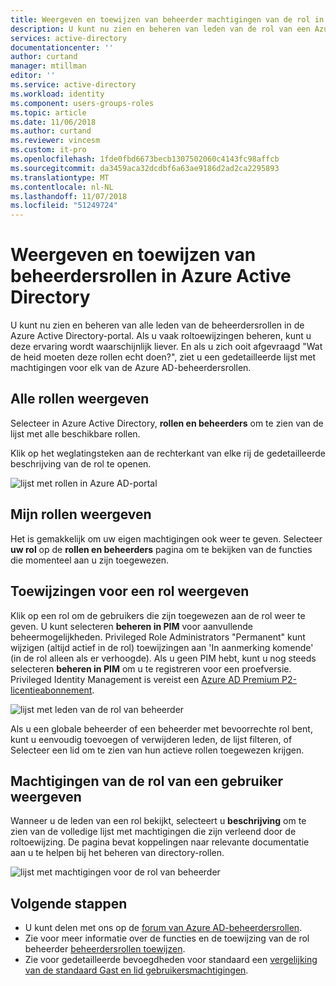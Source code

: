 ```yaml
---
title: Weergeven en toewijzen van beheerder machtigingen van de rol in Azure Active Directory | Microsoft Docs
description: U kunt nu zien en beheren van leden van de rol van een Azure AD-beheerder in de portal. Voor diegenen die vaak roltoewijzingen beheren.
services: active-directory
documentationcenter: ''
author: curtand
manager: mtillman
editor: ''
ms.service: active-directory
ms.workload: identity
ms.component: users-groups-roles
ms.topic: article
ms.date: 11/06/2018
ms.author: curtand
ms.reviewer: vincesm
ms.custom: it-pro
ms.openlocfilehash: 1fde0fbd6673becb1307502060c4143fc98affcb
ms.sourcegitcommit: da3459aca32dcdbf6a63ae9186d2ad2ca2295893
ms.translationtype: MT
ms.contentlocale: nl-NL
ms.lasthandoff: 11/07/2018
ms.locfileid: "51249724"
---
```

# <a name="view-and-assign-administrator-roles-in-azure-active-directory"></a>Weergeven en toewijzen van beheerdersrollen in Azure Active Directory

U kunt nu zien en beheren van alle leden van de beheerdersrollen in de Azure Active Directory-portal. Als u vaak roltoewijzingen beheren, kunt u deze ervaring wordt waarschijnlijk liever. En als u zich ooit afgevraagd "Wat de heid moeten deze rollen echt doen?", ziet u een gedetailleerde lijst met machtigingen voor elk van de Azure AD-beheerdersrollen.

## <a name="view-all-roles"></a>Alle rollen weergeven

Selecteer in Azure Active Directory, **rollen en beheerders** om te zien van de lijst met alle beschikbare rollen. 

Klik op het weglatingsteken aan de rechterkant van elke rij de gedetailleerde beschrijving van de rol te openen.

![lijst met rollen in Azure AD-portal](./media/directory-manage-roles-portal/role-list.png)

## <a name="view-my-roles"></a>Mijn rollen weergeven

Het is gemakkelijk om uw eigen machtigingen ook weer te geven. Selecteer **uw rol** op de **rollen en beheerders** pagina om te bekijken van de functies die momenteel aan u zijn toegewezen.

## <a name="view-assignments-for-a-role"></a>Toewijzingen voor een rol weergeven

Klik op een rol om de gebruikers die zijn toegewezen aan de rol weer te geven. U kunt selecteren **beheren in PIM** voor aanvullende beheermogelijkheden. Privileged Role Administrators "Permanent" kunt wijzigen (altijd actief in de rol) toewijzingen aan 'In aanmerking komende' (in de rol alleen als er verhoogde). Als u geen PIM hebt, kunt u nog steeds selecteren **beheren in PIM** om u te registreren voor een proefversie. Privileged Identity Management is vereist een [Azure AD Premium P2-licentieabonnement](../privileged-identity-management/subscription-requirements.md).

![lijst met leden van de rol van beheerder](./media/directory-manage-roles-portal/member-list.png)

Als u een globale beheerder of een beheerder met bevoorrechte rol bent, kunt u eenvoudig toevoegen of verwijderen leden, de lijst filteren, of Selecteer een lid om te zien van hun actieve rollen toegewezen krijgen.

## <a name="view-a-users-role-permissions"></a>Machtigingen van de rol van een gebruiker weergeven

Wanneer u de leden van een rol bekijkt, selecteert u **beschrijving** om te zien van de volledige lijst met machtigingen die zijn verleend door de roltoewijzing. De pagina bevat koppelingen naar relevante documentatie aan u te helpen bij het beheren van directory-rollen.

![lijst met machtigingen voor de rol van beheerder](./media/directory-manage-roles-portal/role-description.png)


## <a name="next-steps"></a>Volgende stappen

* U kunt delen met ons op de [forum van Azure AD-beheerdersrollen](https://feedback.azure.com/forums/169401-azure-active-directory?category_id=166032).
* Zie voor meer informatie over de functies en de toewijzing van de rol beheerder [beheerdersrollen toewijzen](directory-assign-admin-roles.md).
* Zie voor gedetailleerde bevoegdheden voor standaard een [vergelijking van de standaard Gast en lid gebruikersmachtigingen](../fundamentals/users-default-permissions.md).
